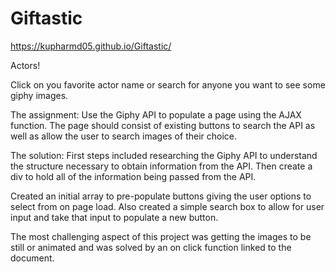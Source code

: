 # Giftastic

https://kupharmd05.github.io/Giftastic/

Actors!

Click on you favorite actor name or search for anyone you want to see some giphy images.

The assignment:
Use the Giphy API to populate a page using the AJAX function.  The page should consist of existing buttons to search the API as well as allow the user to search images of their choice.

The solution:
First steps included researching the Giphy API to understand the structure necessary to obtain information from the API.  Then create a div to hold all of the information being passed from the API.

Created an initial array to pre-populate buttons giving the user options to select from on page load.  Also created a simple search box to allow for user input and take that input to populate a new button.

The most challenging aspect of this project was getting the images to be still or animated and was solved by an on click function linked to the document.